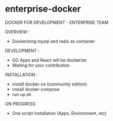 # enterprise-docker

DOCKER FOR DEVELOPMENT - ENTERPRISE TEAM

OVERVIEW :
- Dockerizing mysql and redis as container

DEVELOPMENT :
- GO Apps and React will be dockerize 
- Waiting for your contribution

INSTALLATION :
- install docker-ce (community edition)
- install docker-compose
- run up.sh

ON PROGRESS
- One script installation (Apps, Environment, etc)
